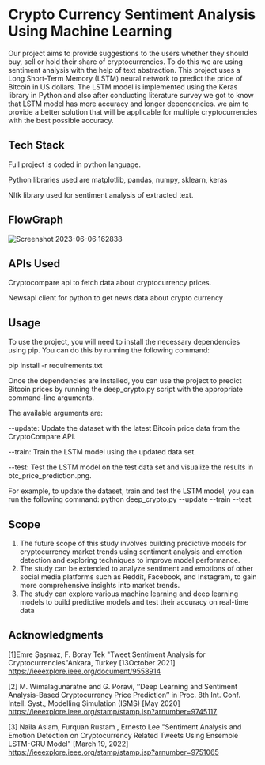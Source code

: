 
# Crypto Currency Sentiment Analysis Using Machine Learning

Our project aims to provide suggestions to the users whether they should buy, sell or hold their share
of cryptocurrencies. To do this we are using sentiment analysis with the help of text abstraction. This project uses a Long Short-Term Memory (LSTM) neural network to predict the price of Bitcoin in US dollars. The LSTM model is implemented using the Keras library in Python and also after conducting literature survey we got to know that LSTM model has more accuracy and longer dependencies. we aim to provide a better solution that
will be applicable for multiple cryptocurrencies with the best possible accuracy.

## Tech Stack

Full project is coded in python language.

Python libraries used are matplotlib, pandas, numpy, sklearn, keras

Nltk library used for sentiment analysis of extracted text.

## FlowGraph 

![Screenshot 2023-06-06 162838](https://github.com/Patilsanika/Crypto_Sentiment_Analysis/assets/86789929/37d73b25-9ec2-4e94-9a8c-dccfdcade3db)

## APIs Used

Cryptocompare api to fetch data about cryptocurrency prices.

Newsapi client for python to get news data about crypto currency

## Usage

To use the project, you will need to install the necessary dependencies using pip. You can do this by running the following command:

pip install -r requirements.txt

Once the dependencies are installed, you can use the project to predict Bitcoin prices by running the deep_crypto.py script with the appropriate command-line arguments. 

The available arguments are:

--update: Update the dataset with the latest Bitcoin price data from the CryptoCompare API.

--train: Train the LSTM model using the updated data set.

--test: Test the LSTM model on the test data set and visualize the results in btc_price_prediction.png.

For example, to update the dataset, train and test the LSTM model, you can run the following command:
python deep_crypto.py --update --train --test

## Scope

1. The future scope of this study involves building predictive models for cryptocurrency
market trends using sentiment analysis and emotion detection and exploring techniques
to improve model performance.
2. The study can be extended to analyze sentiment and emotions of other social media
platforms such as Reddit, Facebook, and Instagram, to gain more comprehensive insights
into market trends.
3. The study can explore various machine learning and deep learning models to build
predictive models and test their accuracy on real-time data


## Acknowledgments

[1]Emre Şaşmaz, F. Boray Tek "Tweet Sentiment Analysis for Cryptocurrencies"Ankara, Turkey
[13October 2021] https://ieeexplore.ieee.org/document/9558914

[2] M. Wimalagunaratne and G. Poravi, ‘‘Deep Learning and Sentiment Analysis-Based Cryptocurrency
Price Prediction’’ in Proc. 8th Int. Conf. Intell. Syst., Modelling Simulation (ISMS) [May 2020]
https://ieeexplore.ieee.org/stamp/stamp.jsp?arnumber=9745117

[3] Naila Aslam, Furquan Rustam , Ernesto Lee "Sentiment Analysis and Emotion Detection on
Cryptocurrency Related Tweets Using Ensemble LSTM-GRU Model" [March 19, 2022]
https://ieeexplore.ieee.org/stamp/stamp.jsp?arnumber=9751065

